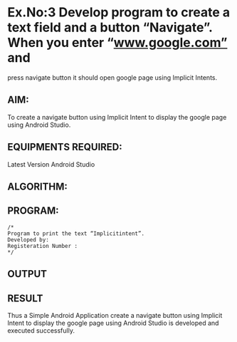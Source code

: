 # Ex.No:3 Develop program to create a text field and a button “Navigate”. When you enter “www.google.com” and 
press navigate button it should open google page using Implicit Intents.

## AIM:

To create a navigate button using Implicit Intent to display the google page using Android Studio.

## EQUIPMENTS REQUIRED:

Latest Version Android Studio

## ALGORITHM:



## PROGRAM:
```
/*
Program to print the text “Implicitintent”.
Developed by:
Registeration Number :
*/
```

## OUTPUT




## RESULT
Thus a Simple Android Application create a navigate button using Implicit Intent to display the google page using Android Studio is developed and executed successfully.



